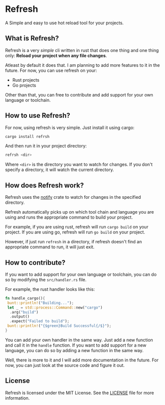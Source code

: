 # Refresh

A Simple and easy to use hot reload tool for your projects.

## What is Refresh?

Refresh is a very _simple_ cli written in rust that does one thing and one thing only: **Reload your project when any file changes**.

Atleast by default it does that. I am planning to add more features to it in the future.
For now, you can use refresh on your:

- Rust projects
- Go projects

Other than that, you can free to contribute and add support for your own language or toolchain.

## How to use Refresh?

For now, using refresh is very simple. Just install it using cargo:

```bash
cargo install refrsh
```

And then run it in your project directory:

```bash
refrsh <dir>
```

Where `<dir>` is the directory you want to watch for changes. If you don't specify a directory, it will watch the current directory.

## How does Refresh work?

Refresh uses the [notify](https://crates.io/crates/notify) crate to watch for changes in the specified directory.

Refresh automatically picks up on which tool chain and language you are using and runs the appropriate command to build your project.

For example, if you are using rust, refresh will run `cargo build` on your project. If you are using go, refresh will run `go build` on your project.

However, if just run `refresh` in a directory, if refresh doesn't find an appropriate command to run, it will just exit.

## How to contribute?

If you want to add support for your own language or toolchain, you can do so by modifying the `src/handler.rs` file.

For example, the rust handler looks like this:

```rust
fn handle_cargo(){
 bunt::println!("Building...");
 let _ = std::process::Command::new("cargo")
  .arg("build")
  .output()
  .expect("Failed to build");
 bunt::println!("{$green}Build Successful{/$}");
}
```

You can add your own handler in the same way. Just add a new function and call it in the `handle` function.
If you want to add support for a new language, you can do so by adding a new function in the same way.

Well, there is more to it and I will add more documentation in the future. For now, you can just look at the source code and figure it out.

## License

Refresh is licensed under the MIT License. See the [LICENSE](LICENSE) file for more information.

